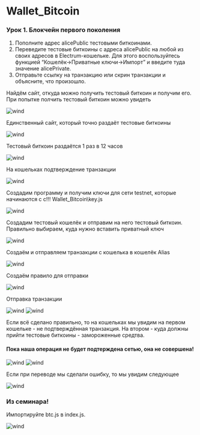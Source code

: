 # Wallet_Bitcoin

### Урок 1. Блокчейн первого поколения

1) Пополните адрес alicePublic тестовыми биткоинами.
2) Переведите тестовые биткоины с адреса alicePublic на любой из своих адресов в Electrum-кошельке. Для этого воспользуйтесь функцией “Кошелёк->Приватные ключи->Импорт” и введите туда значение alicePrivate.
3) Отправьте ссылку на транзакцию или скрин транзакции и объясните, что произошло.

Найдём сайт, откуда можно получить тестовый биткоин и получим его.
При попытке полчить тестовый биткоин можно увидеть

<image src="img/Ошибка транзакции.png" alt="wind">

Единственный сайт, который точно раздаёт тестовые биткоины

<image src="img/Транзакция тестового биткоина.png" alt="wind">

Тестовый биткоин раздаётся 1 раз в 12 часов

<image src="img/До транзакции.png" alt="wind">

На кошельках подтверждение транзакции

<image src="img/Подтверждение на кошельках!.png" alt="wind">

Создадим программу и получим ключи для сети testnet, которые начинаются с с!!! Wallet_Bitcoin\key.js

<image src="img/Создание тестовых.png" alt="wind">

Создадим тестовый кошелёк и отправим на него тестовый биткоин. Правильно выбираем, куда нужно вставить приватный ключ

<image src="img/Cоздание кошелька1.png" alt="wind">

Создаём и отправляем транзакции с кошелька в кошелёк Alias

<image src="img/Отправка.png" alt="wind">

Создаём правило для отправки

<image src="img/Правило.png" alt="wind">

Отправка транзакции

<image src="img/Отправка.png" alt="wind">

<image src="img/Отправка транзакции.png" alt="wind">

Если всё сделано правильно, то на кошельках мы увидим на первом кошельке - не подтверждённая транзакция. На втором - куда должны прийти тестовые биткоины - замороженные средтва. 
#### Пока наша операция не будет подтерждена сетью, она не совершена! 

<image src="img/Транзакции.png" alt="wind">

<image src="img/перевод.png" alt="wind">

Если при переводе мы сделали ошибку, то мы увидим следующее

<image src="img/Ошибка транзакции 3.png" alt="wind">

### Из семинара!

Импортируйте btc.js в index.js.

<image src="img/Результат!.png" alt="wind">











